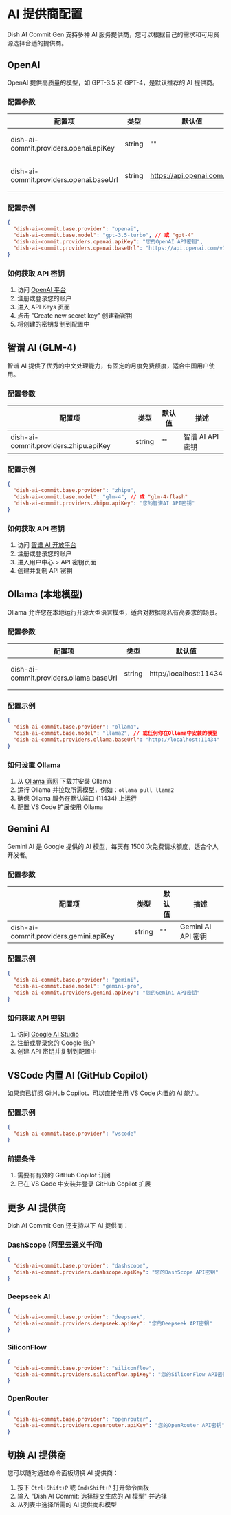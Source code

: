 # AI 提供商配置

Dish AI Commit Gen 支持多种 AI 服务提供商，您可以根据自己的需求和可用资源选择合适的提供商。

## OpenAI

OpenAI 提供高质量的模型，如 GPT-3.5 和 GPT-4，是默认推荐的 AI 提供商。

### 配置参数

| 配置项                                  | 类型   | 默认值                    | 描述                |
| --------------------------------------- | ------ | ------------------------- | ------------------- |
| dish-ai-commit.providers.openai.apiKey  | string | ""                        | OpenAI API 密钥     |
| dish-ai-commit.providers.openai.baseUrl | string | https://api.openai.com/v1 | OpenAI API 基础 URL |

### 配置示例

```json
{
  "dish-ai-commit.base.provider": "openai",
  "dish-ai-commit.base.model": "gpt-3.5-turbo", // 或 "gpt-4"
  "dish-ai-commit.providers.openai.apiKey": "您的OpenAI API密钥",
  "dish-ai-commit.providers.openai.baseUrl": "https://api.openai.com/v1"
}
```

### 如何获取 API 密钥

1. 访问 [OpenAI 平台](https://platform.openai.com/)
2. 注册或登录您的账户
3. 进入 API Keys 页面
4. 点击 "Create new secret key" 创建新密钥
5. 将创建的密钥复制到配置中

## 智谱 AI (GLM-4)

智谱 AI 提供了优秀的中文处理能力，有固定的月度免费额度，适合中国用户使用。

### 配置参数

| 配置项                                | 类型   | 默认值 | 描述             |
| ------------------------------------- | ------ | ------ | ---------------- |
| dish-ai-commit.providers.zhipu.apiKey | string | ""     | 智谱 AI API 密钥 |

### 配置示例

```json
{
  "dish-ai-commit.base.provider": "zhipu",
  "dish-ai-commit.base.model": "glm-4", // 或 "glm-4-flash"
  "dish-ai-commit.providers.zhipu.apiKey": "您的智谱AI API密钥"
}
```

### 如何获取 API 密钥

1. 访问 [智谱 AI 开放平台](https://open.bigmodel.cn/)
2. 注册或登录您的账户
3. 进入用户中心 > API 密钥页面
4. 创建并复制 API 密钥

## Ollama (本地模型)

Ollama 允许您在本地运行开源大型语言模型，适合对数据隐私有高要求的场景。

### 配置参数

| 配置项                                  | 类型   | 默认值                 | 描述                |
| --------------------------------------- | ------ | ---------------------- | ------------------- |
| dish-ai-commit.providers.ollama.baseUrl | string | http://localhost:11434 | Ollama API 基础 URL |

### 配置示例

```json
{
  "dish-ai-commit.base.provider": "ollama",
  "dish-ai-commit.base.model": "llama2", // 或任何你在Ollama中安装的模型
  "dish-ai-commit.providers.ollama.baseUrl": "http://localhost:11434"
}
```

### 如何设置 Ollama

1. 从 [Ollama 官网](https://ollama.ai/) 下载并安装 Ollama
2. 运行 Ollama 并拉取所需模型，例如：`ollama pull llama2`
3. 确保 Ollama 服务在默认端口 (11434) 上运行
4. 配置 VS Code 扩展使用 Ollama

## Gemini AI

Gemini AI 是 Google 提供的 AI 模型，每天有 1500 次免费请求额度，适合个人开发者。

### 配置参数

| 配置项                                 | 类型   | 默认值 | 描述               |
| -------------------------------------- | ------ | ------ | ------------------ |
| dish-ai-commit.providers.gemini.apiKey | string | ""     | Gemini AI API 密钥 |

### 配置示例

```json
{
  "dish-ai-commit.base.provider": "gemini",
  "dish-ai-commit.base.model": "gemini-pro",
  "dish-ai-commit.providers.gemini.apiKey": "您的Gemini API密钥"
}
```

### 如何获取 API 密钥

1. 访问 [Google AI Studio](https://makersuite.google.com/app/apikey)
2. 注册或登录您的 Google 账户
3. 创建 API 密钥并复制到配置中

## VSCode 内置 AI (GitHub Copilot)

如果您已订阅 GitHub Copilot，可以直接使用 VS Code 内置的 AI 能力。

### 配置示例

```json
{
  "dish-ai-commit.base.provider": "vscode"
}
```

### 前提条件

1. 需要有有效的 GitHub Copilot 订阅
2. 已在 VS Code 中安装并登录 GitHub Copilot 扩展

## 更多 AI 提供商

Dish AI Commit Gen 还支持以下 AI 提供商：

### DashScope (阿里云通义千问)

```json
{
  "dish-ai-commit.base.provider": "dashscope",
  "dish-ai-commit.providers.dashscope.apiKey": "您的DashScope API密钥"
}
```

### Deepseek AI

```json
{
  "dish-ai-commit.base.provider": "deepseek",
  "dish-ai-commit.providers.deepseek.apiKey": "您的Deepseek API密钥"
}
```

### SiliconFlow

```json
{
  "dish-ai-commit.base.provider": "siliconflow",
  "dish-ai-commit.providers.siliconflow.apiKey": "您的SiliconFlow API密钥"
}
```

### OpenRouter

```json
{
  "dish-ai-commit.base.provider": "openrouter",
  "dish-ai-commit.providers.openrouter.apiKey": "您的OpenRouter API密钥"
}
```

## 切换 AI 提供商

您可以随时通过命令面板切换 AI 提供商：

1. 按下 `Ctrl+Shift+P` 或 `Cmd+Shift+P` 打开命令面板
2. 输入 "Dish AI Commit: 选择提交生成的 AI 模型" 并选择
3. 从列表中选择所需的 AI 提供商和模型
